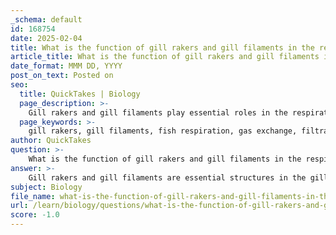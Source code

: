 ```yaml
---
_schema: default
id: 168754
date: 2025-02-04
title: What is the function of gill rakers and gill filaments in the respiratory process?
article_title: What is the function of gill rakers and gill filaments in the respiratory process?
date_format: MMM DD, YYYY
post_on_text: Posted on
seo:
  title: QuickTakes | Biology
  page_description: >-
    Gill rakers and gill filaments play essential roles in the respiratory process of fish, with gill rakers filtering solids and aiding water flow, while gill filaments facilitate efficient gas exchange.
  page_keywords: >-
    gill rakers, gill filaments, fish respiration, gas exchange, filtration, feeding adaptations, counter-current exchange, osmoregulation, water flow, gill arches
author: QuickTakes
question: >-
    What is the function of gill rakers and gill filaments in the respiratory process?
answer: >-
    Gill rakers and gill filaments are essential structures in the gills of fish, each serving distinct functions in the respiratory process.\n\n### Gill Rakers\nGill rakers are bony or cartilaginous projections that extend from the gill arches. Their primary functions include:\n\n1. **Filtration**: Gill rakers act as a strainer, preventing solid particles such as plankton, algae, and detritus from passing through the gills. This filtration is crucial for protecting the delicate gill tissues from potential damage caused by larger food particles.\n\n2. **Feeding Adaptations**: The morphology of gill rakers varies among fish species based on their feeding habits. For instance, piscivorous (fish-eating) fish tend to have shorter, sturdier rakers, while planktivorous (plankton-eating) fish possess fine, feathery rakers that are more effective at capturing tiny prey.\n\n3. **Water Flow Direction**: Gill rakers also help direct the flow of water over the gill filaments, ensuring that the water moves in a manner that maximizes gas exchange efficiency.\n\n### Gill Filaments\nGill filaments are the primary sites for gas exchange in fish. They are thin, thread-like structures that provide a large surface area for the diffusion of gases. Their functions include:\n\n1. **Gas Exchange**: The gill filaments are lined with numerous tiny structures called secondary lamellae, which increase the surface area available for oxygen uptake and carbon dioxide release. This is essential for the fish's respiration, allowing them to extract dissolved oxygen from the water.\n\n2. **Counter-Current Exchange**: The arrangement of blood flow in the gill filaments is designed to maximize oxygen absorption through a counter-current exchange mechanism. This means that the blood flows in the opposite direction to the water passing over the gills, maintaining a gradient that facilitates efficient gas exchange.\n\n3. **Physiological Functions**: Beyond respiration, gill filaments also play roles in osmoregulation and the excretion of ammonia nitrogen, contributing to the overall physiological balance of the fish.\n\nIn summary, while gill rakers primarily function in filtering and protecting the gills during feeding, gill filaments are crucial for the actual process of gas exchange, allowing fish to breathe underwater effectively. Both structures are integral to the overall respiratory system of fish, adapting to their specific ecological niches and feeding strategies.
subject: Biology
file_name: what-is-the-function-of-gill-rakers-and-gill-filaments-in-the-respiratory-process.md
url: /learn/biology/questions/what-is-the-function-of-gill-rakers-and-gill-filaments-in-the-respiratory-process
score: -1.0
---
```


&nbsp;